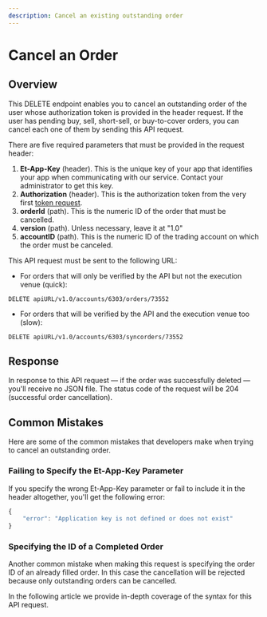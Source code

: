 ```yaml
---
description: Cancel an existing outstanding order
---
```


# Cancel an Order

## Overview

This DELETE endpoint enables you to cancel an outstanding order of the user whose authorization token is provided in the header request. If the user has pending buy, sell, short-sell, or buy-to-cover orders, you can cancel each one of them by sending this API request.

There are five required parameters that must be provided in the request header:

1. **Et-App-Key** \(header\). This is the unique key of your app that identifies your app when communicating with our service. Contact your administrator to get this key.
2. **Authorization** \(header\). This is the authorization token from the very first [token request](../../authentication/requesting-tokens/).
3. **orderId** \(path\). This is the numeric ID of the order that must be cancelled. 
4. **version** \(path\). Unless necessary, leave it at "1.0"
5. **accountID** \(path\). This is the numeric ID of the trading account on which the order must be canceled.

This API request must be sent to the following URL:

* For orders that will only be verified by the API but not the execution venue \(quick\):

```text
DELETE apiURL/v1.0/accounts/6303/orders/73552
```

* For orders that will be verified by the API and the execution venue too \(slow\):

```text
DELETE apiURL/v1.0/accounts/6303/syncorders/73552
```

## Response

In response to this API request — if the order was successfully deleted — you'll receive no JSON file. The status code of the request will be 204 \(successful order cancellation\).

## Common Mistakes

Here are some of the common mistakes that developers make when trying to cancel an outstanding order.

### Failing to Specify the Et-App-Key Parameter

If you specify the wrong Et-App-Key parameter or fail to include it in the header altogether, you'll get the following error:

```javascript
{
    "error": "Application key is not defined or does not exist"
}
```

### Specifying the ID of a Completed Order

Another common mistake when making this request is specifying the order ID of an already filled order. In this case the cancellation will be rejected because only outstanding orders can be cancelled.

In the following article we provide in-depth coverage of the syntax for this API request.

